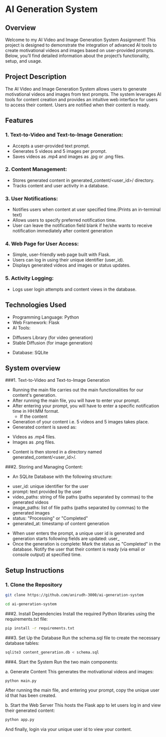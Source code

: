# AI Generation System

## Overview
Welcome to my AI Video and Image Generation System Assignment! This project is designed to demonstrate the integration of advanced AI tools to create motivational videos and images based on user-provided prompts. Below, you’ll find detailed information about the project’s functionality, setup, and usage.

## Project Description
The AI Video and Image Generation System allows users to generate motivational videos and images from text prompts. The system leverages AI tools for content creation and provides an intuitive web interface for users to access their content. Users are notified when their content is ready.

## Features

### 1. Text-to-Video and Text-to-Image Generation:
* Accepts a user-provided text prompt.
* Generates 5 videos and 5 images per prompt.
* Saves videos as .mp4 and images as .jpg or .png files.

### 2. Content Management:
* Stores generated content in generated_content/<user_id>/ directory.
* Tracks content and user activity in a database.

### 3. User Notifications:
* Notifies users when content at user specified time.(Prints an in-terminal text)
* Allows users to specify preferred notification time.
* User can leave the notification field blank if he/she wants to receive notification immediately after content generation


### 4. Web Page for User Access:
* Simple, user-friendly web page built with Flask.
* Users can log in using their unique identifier (user_id).
* Displays generated videos and images or status updates.

### 5. Activity Logging:
* Logs user login attempts and content views in the database.

## Technologies Used
* Programming Language: Python
* Web Framework: Flask 
* AI Tools:
- Diffusers Library (for video generation)
- Stable Diffusion (for image generation)
* Database: SQLite

## System overview
###1. Text-to-Video and Text-to-Image Generation
* Running the main file carries out the main functionalities for our content's generation.
* After running the main file, you will have to enter your prompt.
* After entering your prompt, you will have to enter a specific notification time in HH:MM format.
  - If the content
* Generation of your content i.e. 5 videos and 5 images takes place.
* Generated content is saved as:
- Videos as .mp4 files.
- Images as .png files.
* Content is then stored in a directory named generated_content/<user_id>/.

###2. Storing and Managing Content:
* An SQLite Database with the following structure:
- user_id: unique identifier for the user
- prompt: text provided by the user
- video_paths: string of file paths (paths separated by commas) to the generated videos
- image_paths: list of file paths (paths separated by commas) to the generated images
- status: "Processing" or "Completed"
- generated_at: timestamp of content generation
* When user enters the prompt, a unique user id is generated and generation starts following fields are updated: user_
* Once the generation is complete:
Mark the status as "Completed" in the database.
Notify the user that their content is ready (via email or console output) at specified time.
## Setup Instructions
### 1. Clone the Repository
```bash
git clone https://github.com/anirudh-3000/ai-generation-system
```
```bash
cd ai-generation-system
```

###2. Install Dependencies
Install the required Python libraries using the requirements.txt file:
```bash
pip install -r requirements.txt
```

###3. Set Up the Database
Run the schema.sql file to create the necessary database tables:
```bash
sqlite3 content_generation.db < schema.sql
```

###4. Start the System
Run the two main components:

a. Generate Content
This generates the motivational videos and images:
```bash
python main.py
```
After running the main file, and entering your prompt, copy the unique user id that has been created.

b. Start the Web Server
This hosts the Flask app to let users log in and view their generated content:
```bash
python app.py
```
And finally, login via your unique user id to view your content.
